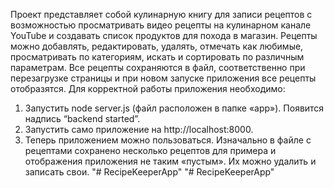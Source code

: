 
Проект представляет собой кулинарную книгу для записи рецептов с возможностью просматривать видео рецепты на кулинарном канале YouTube и создавать список продуктов для похода в магазин. Рецепты можно добавлять, редактировать, удалять, отмечать как любимые, просматривать по категориям, искать и сортировать по различным параметрам. Все рецепты сохраняются в файл, соответственно при перезагрузке страницы и при новом запуске приложения все рецепты отобразятся. Для корректной работы приложения необходимо:

1.	Запустить node server.js (файл расположен в папке «app»). Появится надпись “backend started”.
2.	Запустить само приложение на http://localhost:8000.
3.	Теперь приложением можно пользоваться. Изначально в файле с рецептами сохранено несколько рецептов для примера и отображения приложения не таким «пустым». Их можно удалить и записать свои. 
"# RecipeKeeperApp" 
"# RecipeKeeperApp" 
